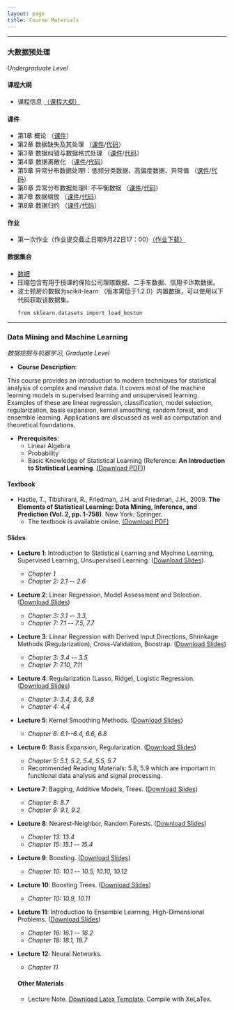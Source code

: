 ```yaml
---
layout: page
title: Course Materials
---
```


---
### 大数据预处理 
*Undergraduate Level*
#### 课程大纲
* 课程信息 [（课程大纲）](https://kdocs.cn/l/cng1sNUa84F1)

#### 课件
- 第1章 概论 （[课件](https://jstrieb.github.io/link-lock/#eyJ2IjoiMC4wLjEiLCJlIjoiMDNONUtVTlpuc0xmYTI3VHFGeE9KQ2RrY01mR2J4aUJzRWI3Y0R2aEI5OHhEdnB6bHJtWW1hK1ZoVUVFK1BFPSIsInMiOiI5eVBMa2N3Ymsvakk2RGtnSU5FOVN3PT0iLCJpIjoiczA3TmxNODkyYjlHYWxPayJ9)）
- 第2章 数据缺失及其处理 （[课件](https://jstrieb.github.io/link-lock/#eyJ2IjoiMC4wLjEiLCJlIjoiU0xXdGZOOG5BTmN4eExEb2dzQWxjUENHcVRkSVhFK1EvYkFqUElrYlIwR0k5V3VyMXc3S1ZPOHVCQW5Ec1drPSIsInMiOiJmeWNHRzNPY1Y5NjUvaitqY2xJdUlnPT0iLCJpIjoiY1RQNkV2QmFadkZ6MFdQbyJ9)/[代码](
https://kdocs.cn/l/cpjNx5Iw4fRV)）
- 第3章 数据纠错与数据格式处理 （[课件](https://jstrieb.github.io/link-lock/#eyJ2IjoiMC4wLjEiLCJlIjoiUjRLdzlUREZyYU5uTmZRWDBCb24yZW5YQXFvZDVSM3ZzUm9weFRVVUtsYnJORXBnVEkycDBpZTRkOXlPa3c4PSIsInMiOiJCU3EycUJ4cDlsM0doSHpRa2plRVBRPT0iLCJpIjoiTDg3bTlOSDVKRUNhYkVyTyJ9)/[代码](
https://kdocs.cn/l/cbIZMrXs9l89)）
- 第4章 数据离散化  （[课件](https://jstrieb.github.io/link-lock/#eyJ2IjoiMC4wLjEiLCJlIjoiK1dWNlIyM25SUUNpaGJuMDdMV1hIZ1JzaEovc0JuZkJ2Vzg5T2VwTTgvU3JsZW50SW9JblVVZWRHbUdRQ040PSIsInMiOiJ2T3dwQnkxWUMvSVM1aDRBd0I1Vll3PT0iLCJpIjoiWGNJS3NYcmV4dlNSeXdyayJ9)/[代码](
https://kdocs.cn/l/coFp7tTQuIcu)）
- 第5章 异常分布数据处理I：低频分类数据、高偏度数据、异常值 （[课件](https://jstrieb.github.io/link-lock/#eyJ2IjoiMC4wLjEiLCJlIjoiYkhkTzRTU0Rkd1dPZ0ZVWGU2VEtQZytmbUplVWYzRnNiTlBDNlRsSDdKbVpiRWZSSjduRkNnZkZRUE1xN3U0PSIsInMiOiJRSWJ2OEN2bTZkVWg3ZUVIQThZMWdBPT0iLCJpIjoiYW4rTkFnQ0x0YlRBeVQ1UCJ9)/[代码](
https://kdocs.cn/l/caiKkMBbYIqk)）
- 第6章 异常分布数据处理II: 不平衡数据 （[课件](https://jstrieb.github.io/link-lock/#eyJ2IjoiMC4wLjEiLCJlIjoieXp3RUxsNzFFOFQxV0lORng4dGhaakRvSUZOd1hteHo0Y0QwQXgra3FOWTYwUituWEtpQjBHRzhXSDdGWTRjPSIsInMiOiJaUno3enVLaW83K05KYjZtUTdQRklBPT0iLCJpIjoiSHBBUWR4bTRjQnMrV21KViJ9)/[代码](
https://kdocs.cn/l/coRdKmK0Tqco)）
- 第7章 数据缩放 （[课件](https://jstrieb.github.io/link-lock/#eyJ2IjoiMC4wLjEiLCJlIjoiZU55UkxadVlGR3E3MVRVTHJ1RThGV3d4aFVYNUNjcS9sQ0ppajZaQjZnVFQrb2E0V1d5S2E3ZDcyWGprOEhrPSIsInMiOiJUeEUwOGRkT2x1NDFIcVZrcXg5TWlRPT0iLCJpIjoidzRpanM2MVhKQjdXMTBjRiJ9)/[代码](
https://kdocs.cn/l/cpk6ZsQJUAb2)）
- 第8章 数据归约 （[课件](https://jstrieb.github.io/link-lock/#eyJ2IjoiMC4wLjEiLCJlIjoiaDFUdTA0aFFVVVVJY1huUnBsVUdTaXhJWWVQMGQrclBleGQ0SWtpTnNrckZZOTcybXV0b25BbVBmdTUrU1M4PSIsInMiOiIxZUNITUdxRTFsTVZkNmJoUjdGbGRnPT0iLCJpIjoiQUdjVFpJMjdUWWJYaG1kaiJ9)/[代码](
https://kdocs.cn/l/cb3K2Vyz1Dp1)）

#### 作业
* 第一次作业（作业提交截止日期9月22日17：00）[（作业下载）](https://kdocs.cn/l/ch3WQGyoICIA)

#### 数据集合
* [数据](https://jstrieb.github.io/link-lock/#eyJ2IjoiMC4wLjEiLCJlIjoiZy94TGpleDloSnRRcTNjd1o2KzFxZlRzRndQc3JLaEpVV0o0VTN4YzBMWUJXMFBjUTJoMStjVDZObXJMRzBVPSIsInMiOiJiUEVUcUhIYjhMTHUyL2dkQjJlTVpBPT0iLCJpIjoiWWJySGE4T0ZDd1VtbDE3WCJ9)
* 压缩包含有用于授课的保险公司理赔数据、二手车数据、信用卡诈欺数据。
* 波士顿房价数据为scikit-learn （版本需低于1.2.0）内置数据，可以使用以下代码获取该数据集。
  ```{python}
  from sklearn.datasets import load_boston
  ```

---

### Data Mining and Machine Learning
*数据挖掘与机器学习, Graduate Level*

* **Course Description**:
  
This course provides an introduction to modern techniques for statistical analysis of complex and massive data. It covers most of the machine learning models in supervised learning and unsupervised learning. Examples of these are linear regression, classification, model selection, regularization, basis expansion, kernel smoothing, random forest, and ensemble learning. Applications are discussed as well as computation and theoretical foundations.

* **Prerequisites**:
  - Linear Algebra
  - Probability
  - Basic Knowledge of Statistical Learning (Reference: **An Introduction to Statistical Learning**. [(Download PDF)](https://www.statlearning.com/))
 
#### Textbook
* Hastie, T., Tibshirani, R., Friedman, J.H. and Friedman, J.H., 2009. **The Elements of Statistical Learning: Data Mining, Inference, and Prediction (Vol. 2, pp. 1-758)**. New York: Springer.
  - The textbook is available online. [(Download PDF)](https://link.springer.com/book/10.1007/978-0-387-84858-7)
 
#### Slides
* **Lecture 1**: Introduction to Statistical Learning and Machine Learning, Supervised Learning, Unsupervised Learning. ([Download Slides](https://jstrieb.github.io/link-lock/#eyJ2IjoiMC4wLjEiLCJlIjoid0ZaazROS3BUdnRZVXE0NnV0bFlqYVQ4UVlSQkcvdlFIY29BQTVSV0IwZUN3c2s0WnVrN0E2ZTdIdnBINlI0PSIsInMiOiJCNm0wMnRLVG03MGl4V0M2dmpGVnp3PT0iLCJpIjoiT2dnaUM3aGxTcHNURzgwUiJ9))
  - *Chapter 1*
  - *Chapter 2: 2.1 -- 2.6*
* **Lecture 2**: Linear Regression, Model Assessment and Selection. ([Download Slides](https://jstrieb.github.io/link-lock/#eyJ2IjoiMC4wLjEiLCJlIjoiYUE5SFdUc1IyS2NWTE9IUSs1OVV0NXVwYTAvRkdFbTdhOG9nSjlGa0Z3RTYwYzhGYWlYOThVaGYwMmN3dmc0PSIsInMiOiJaNmNXUTU4MFlva084R0hHL0hEcndnPT0iLCJpIjoiMmowNEpkaDg2M0RBNHk2USJ9))
  - *Chapter 3: 3.1 -- 3.3,*
  - *Chapter 7: 7.1 -- 7.5, 7.7*
* **Lecture 3**: Linear Regression with Derived Input Directions, Shrinkage Methods (Regularization), Cross-Validation, Boostrap. ([Download Slides](https://jstrieb.github.io/link-lock/#eyJ2IjoiMC4wLjEiLCJlIjoiVnhuR3VGWTUvVE1UYlJpT0dPalZkSDFRaWVWZDBOUVFiaUlIeGNVY1JWZGU4ZjZ2TEFZckNOa0pVWHJMT0ZZPSIsInMiOiJaOEQwelNXNFhadWMyVnZ1ZmlkKzBnPT0iLCJpIjoiRHF5SjJVUkpmUGs2T0FQZCJ9))
  - *Chapter 3: 3.4 -- 3.5*
  - *Chapter 7: 7.10, 7.11*
* **Lecture 4**: Regularization (Lasso, Ridge), Logistic Regression. ([Download Slides](https://jstrieb.github.io/link-lock/#eyJ2IjoiMC4wLjEiLCJlIjoiRitydW9zQmYrYzQ3RHhReEpMa3U4QTNqdk5rcVpzcm5OQS9WSzR2T2MycVljOWh4Ykp1RHk1Z2p0T3huZWJnPSIsInMiOiJaeHA5RWpnV1ZmZHh4b0J6NXJOLzlRPT0iLCJpIjoiOEFnOFVqU3I3M21vT3Q0ZiJ9))
  - *Chapter 3: 3.4, 3.6, 3.8*
  - *Chapter 4: 4.4*
* **Lecture 5**: Kernel Smoothing Methods. ([Download Slides](https://jstrieb.github.io/link-lock/#eyJ2IjoiMC4wLjEiLCJlIjoiWWtUTzFqcWRobkN6QU01ZUJheW11cW1RQlMrT0g4cFRoc2lrdFNFUjBZS0FHQ3RDMHVRQTN3Y3YxNFE0dWJFPSIsInMiOiI1NXV1ekVaL09wVFZnY1kreEh4MGtRPT0iLCJpIjoicXdCNFpBbU5yK3JwZGhPUCJ9))
  - *Chapter 6: 6.1--6.4, 6.6, 6.8*
* **Lecture 6**: Basis Expansion, Regularization. ([Download Slides](https://jstrieb.github.io/link-lock/#eyJ2IjoiMC4wLjEiLCJlIjoiTUh2QXg1TDZWN1ZWUFcxSUE5MTh3UU5Ec1pCWGh6MDRpMTdjZ1hDa0hPMFJKTjRXWmIzMURLa3piQnA5MUJ3PSIsInMiOiJvSExya29CUVpFSnNta2NtcXhLeUdBPT0iLCJpIjoicmFhclhZVDdtYVpiV29qdiJ9))
  - *Chapter 5: 5.1, 5.2, 5.4, 5.5, 5.7*
  - Recommended Reading Materials: 5.8, 5.9 which are important in functional data analysis and signal processing.
* **Lecture 7**: Bagging, Additive Models, Trees. ([Download Slides](https://jstrieb.github.io/link-lock/#eyJ2IjoiMC4wLjEiLCJlIjoiYVdpYTRLdVZoQjUrUGdVMFI4eWQ4dUo2cFY1eXZhUDZHY0Qrb3ZHeERaYTBrTHF4YzFoVTMzQkJHS0JURTJjPSIsInMiOiIxcks4Sy9tNjFndVZUMlVTMUhuMUVRPT0iLCJpIjoiUHNseXVBb0lvNGgyeThoMiJ9))
  - *Chapter 8: 8.7*
  - *Chapter 9: 9.1, 9.2*
* **Lecture 8**: Nearest-Neighbor, Random Forests. ([Download Slides](https://jstrieb.github.io/link-lock/#eyJ2IjoiMC4wLjEiLCJlIjoiNDFQcnlFTUpDR2UwNXhjZXROZU5QSUhJS3dnSnVITVlWRm14byt4Z05jQWswdVN6Y1dXQ2V5ZDN5eHZoNGtzPSIsInMiOiJ5eUpQcDkvRll5cW9nd1RvWXp2aEJnPT0iLCJpIjoiT0RDbDMzcmFzd01ZamVUeiJ9))
  - *Chapter 13: 13.4*
  - *Chapter 15: 15.1 -- 15.4*
* **Lecture 9**: Boosting. ([Download Slides](https://jstrieb.github.io/link-lock/#eyJ2IjoiMC4wLjEiLCJlIjoiRVhERldUVTllKzdVNFJVaVl6UnZsT2RsQzB3bmc4YnF2L1VRZWlCZ2ZLaU9VQVhLKzBRR2MwcGZ2bEhtUi9NPSIsInMiOiJWOUlpaktZT08xd2YzcEJpdGxtL2FBPT0iLCJpIjoiZy9rRFM2NDBqMlNZWkxFMyJ9))
  - *Chapter 10: 10.1 -- 10.5, 10.10, 10.12*
* **Lecture 10**: Boosting Trees. ([Download Slides](https://jstrieb.github.io/link-lock/#eyJ2IjoiMC4wLjEiLCJlIjoiN05uYWg5Z1oyVDJGSkp0S0k2U3N2a0l0ZDg3QlNDYno1TWlRRUFBcFVWc1I0VmJHR1g0bzUxTmZkZE5FdXZZPSIsInMiOiJENzVOOG1ucG44aU4ybkdwd2NVd0JnPT0iLCJpIjoic2pmZG4vQjFUR2pBOUg2UyJ9))
  - *Chapter 10: 10.9, 10.11*
* **Lecture 11**: Introduction to Ensemble Learning, High-Dimensional Problems. ([Download Slides](https://jstrieb.github.io/link-lock/#eyJ2IjoiMC4wLjEiLCJlIjoibFNQSlVTQ2xINWxoRkFqMHZIWGF6M2s4MEZEUnJ6Z2M4RW04amtFRzV3QnNRc1NjSDlhZDRDK253bnlnRVRNPSIsInMiOiJUZVoxZ0g3R280V0pydllxMm00d293PT0iLCJpIjoia3VldjdrOWhVMlY3c2RhNCJ9))
  - *Chapter 16: 16.1 -- 16.2*
  - *Chapter 18: 18.1, 18.7*
* **Lecture 12**: Neural Networks. 
  - *Chapter 11*

  #### Other Materials

  * Lecture Note. [Download Latex Template](https://kdocs.cn/l/cvtKDssh2FuU). Compile with XeLaTex.

